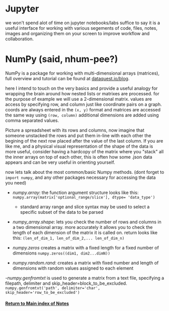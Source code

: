 # Jupyter

we won't spend alot of time on jupyter notebooks/labs suffice to say it is a useful interface for working with various segements of code, files, notes, images and organizing them on your screen to improve workflow and collaboration.

# NumPy (said, nhum-pee?)

NumPy is a package for working with multi-dimensional arrays (matrices), full overview and tutorial can be found at [dataquest.io/blog](https://www.dataquest.io/blog/numpy-tutorial-python/). 

here I intend to touch on the very basics and provide a useful analogy for wrapping the brain around how nested lists or matrixes are processed. 
for the purpose of example we will use a 2-dimensional matrix. values are access by specifying row, and column just like coordinate pairs on a graph.
coords are always entered in the `(x, y)` format and matrices are accessed the same way using `(row, column)` additional dimensions are added using comma separated values.

Picture a spreadsheet with its rows and columns, now imagine that someone unstacked the rows and put them in-line with each other the begining of the next row placed after the value of the last column. If you are like me, and a physical visual representation of the shape of the data is more useful, consider having a hardcopy of the matrix where you "stack" all the inner arrays on top of each other, this is often how some .json data appears and can be very useful in orienting yourself.

now lets talk about the most common/basic Numpy methods. (dont forget to `import numpy`, and any other packages necessary for accessing the data you need)

- *numpy.array*: the function argument structure looks like this: `numpy.array(matrix['optional_range/slice'], dtype= 'data_type')`
    - standard array range and slice syntax may be used to select a specific subset of the data to be parsed

- *numpy_array.shape*: lets you check the number of rows and columns in a two dimensional array. more accurately it allows you to check the length of each dimension of the matrix it is called on. return looks like this: `(len_of_dim_1, len_of_dim_2,... len_of_dim_n) `

- *numpy.zeros* creates a matrix with a fixed length for a fixed number of dimensions `numpy.zeros((dim1, dim2...dimN))`

- *numpy.random.rand*: creates a matrix with fixed number and length of dimensions with random values assigned to each element

-*numpy.genfromtxt* is used to generate a matrix from a text file, specifying a filepath, delimiter and skip_header=block_to_be_excluded. 
  `numpy.genfromtxt('path', delimiter='char', skip_header='row_to_be_excluded')`

#### [Return to Main index of Notes](./README.md)